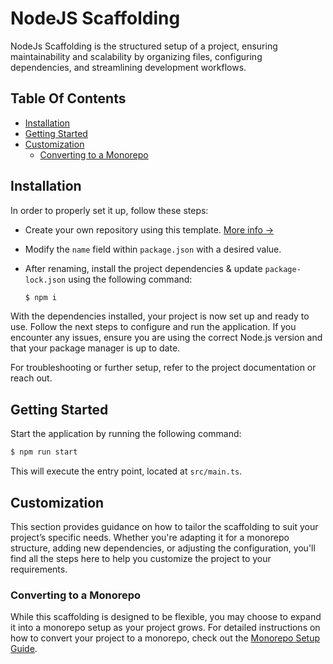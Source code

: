 # NodeJS Scaffolding

NodeJs Scaffolding is the structured setup of a project, ensuring maintainability and scalability by organizing files, configuring dependencies, and streamlining development workflows.

## Table Of Contents

- [Installation](#installation)
- [Getting Started](#getting-started)
- [Customization](#customization)
  - [Converting to a Monorepo](#converting-to-a-monorepo)

## Installation

In order to properly set it up, follow these steps:

- Create your own repository using this template. [More info →](https://docs.github.com/en/repositories/creating-and-managing-repositories/creating-a-repository-from-a-template#about-repository-templates)
- Modify the `name` field within `package.json` with a desired value.
- After renaming, install the project dependencies & update `package-lock.json` using the following command:

  ```sh
  $ npm i
  ```

With the dependencies installed, your project is now set up and ready to use. Follow the next steps to configure and run the application. If you encounter any issues, ensure you are using the correct Node.js version and that your package manager is up to date.

For troubleshooting or further setup, refer to the project documentation or reach out.

## Getting Started

Start the application by running the following command:

```sh
$ npm run start
```

This will execute the entry point, located at `src/main.ts`.

## Customization

This section provides guidance on how to tailor the scaffolding to suit your project’s specific needs. Whether you're adapting it for a monorepo structure, adding new dependencies, or adjusting the configuration, you'll find all the steps here to help you customize the project to your requirements.

### Converting to a Monorepo

While this scaffolding is designed to be flexible, you may choose to expand it into a monorepo setup as your project grows. For detailed instructions on how to convert your project to a monorepo, check out the [Monorepo Setup Guide](#).
